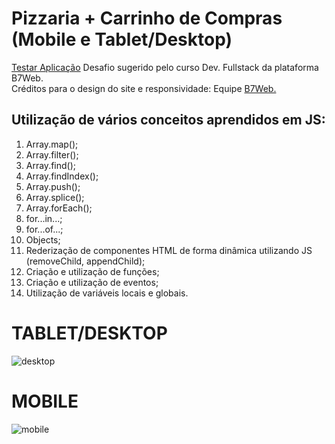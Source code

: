 # Pizzaria + Carrinho de Compras (Mobile e Tablet/Desktop)
<a taget="_blank" href="https://leopoliveira.github.io/pizzaria/">Testar Aplicação</a>
Desafio sugerido pelo curso Dev. Fullstack da plataforma B7Web.<br>
Créditos para o design do site e responsividade: Equipe <a taget="_blank" href="https://b7web.com.br/">B7Web.</a>

## Utilização de vários conceitos aprendidos em JS:

1. Array.map();
2. Array.filter();
3. Array.find();
4. Array.findIndex();
5. Array.push();
6. Array.splice();
7. Array.forEach();
8. for...in...;
9. for...of...;
10. Objects;
11. Rederização de componentes HTML de forma dinâmica utilizando JS (removeChild, appendChild);
12. Criação e utilização de funções;
13. Criação e utilização de eventos;
14. Utilização de variáveis locais e globais.

# TABLET/DESKTOP

![desktop](https://user-images.githubusercontent.com/35302072/141216175-48f966f4-c437-4f4f-bb1c-b84a33887aad.PNG)


# MOBILE

![mobile](https://user-images.githubusercontent.com/35302072/141216182-6853c890-0b87-4446-95b5-450e7150592a.PNG)
